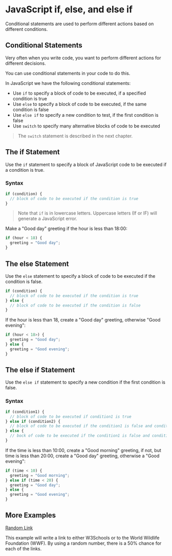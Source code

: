 # JavaScript if, else, and else if

Conditional statements are used to perform different actions based on different conditions.

## Conditional Statements

Very often when you write code, you want to perform different actions for different decisions.

You can use conditional statements in your code to do this.

In JavaScript we have the following conditional statements:

* Use `if` to specify a block of code to be executed, if a specified condition is true
* Use `else` to specify a block of code to be executed, if the same condition is false
* Use `else if` to specify a new condition to test, if the first condition is false
* Use `switch` to specify many alternative blocks of code to be executed

> The `switch` statement is described in the next chapter.

## The if Statement

Use the `if` statement to specify a block of JavaScript code to be executed if a condition is true.

### Syntax

```javascript
if (condition) {
  // block of code to be executed if the condition is true
}
```

> Note that `if` is in lowercase letters. Uppercase letters (If or IF) will generate a JavaScript error.

Make a "Good day" greeting if the hour is less than 18:00:

```javascript
if (hour < 18) {
  greeting = "Good day";
}
```

## The else Statement

Use the `else` statement to specify a block of code to be executed if the condition is false.

```javascript
if (condition) {
  // block of code to be executed if the condition is true
} else {
  // block of code to be executed if the condition is false
}
```

If the hour is less than 18, create a "Good day" greeting, otherwise "Good evening":

```javascript
if (hour < 18>) {
  greeting = "Good day";
} else {
  greeting = "Good evening";
}
```

## The else if Statement

Use the `else if` statement to specify a new condition if the first condition is false.

### Syntax

```javascript
if (condition1) {
  // block of code to be executed if condition1 is true
} else if (condition2) {
  // block of code to be executed if the condition1 is false and condition2 is true
} else {
  // bock of code to be executed if the condition1 is false and condition2 is false
}
```

If the time is less than 10:00, create a "Good morning" greeting, if not, but time is less than 20:00, create a "Good day" greeting, otherwise a "Good evening":

```javascript
if (time < 10) {
  greeting = "Good morning";
} else if (time < 20) {
  greeting = "Good day";
} else {
  greeting = "Good evening";
}
```

## More Examples

[Random Link](https://www.w3schools.com/js/tryit.asp?filename=tryjs_randomlink)

This example will write a link to either W3Schools or to the World Wildlife Foundation (WWF). By using a random number, there is a 50% chance for each of the links.

